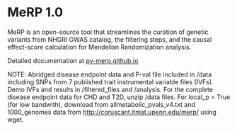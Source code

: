 MeRP 1.0
========
MeRP is an open-source tool that streamlines the curation of genetic variants from NHGRI GWAS catalog, the filtering steps, and the causal effect-score calculation for Mendelian Randomization analysis.

Detailed documentation at [py-merp.github.io](http://py-merp.github.io)

NOTE: Abridged disease endpoint data and P-val file included in /data including SNPs from 7 published trait instrumental variable files (IVFs). Demo IVFs and results in /filtered_files and /analysis. For the complete disease endpoint data for CHD and T2D, unzip /data files. For local_p = True (for low bandwith), download from allmetabolic_pvals_v4.txt and 1000_genomes data from http://coruscant.itmat.upenn.edu/merp/ using wget.
